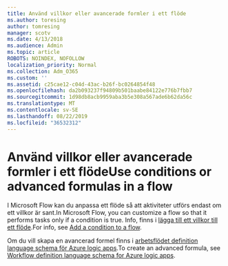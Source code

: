 ```yaml
---
title: Använd villkor eller avancerade formler i ett flöde
ms.author: toresing
author: tomresing
manager: scotv
ms.date: 4/13/2018
ms.audience: Admin
ms.topic: article
ROBOTS: NOINDEX, NOFOLLOW
localization_priority: Normal
ms.collection: Adm_O365
ms.custom: ''
ms.assetid: c25cae12-c04d-43ac-b26f-bc0264854f48
ms.openlocfilehash: da2b093237f94809b501baabe84122e776b7fbb7
ms.sourcegitcommit: 1d98db8acb9959aba3b5e308a567ade6b62da56c
ms.translationtype: MT
ms.contentlocale: sv-SE
ms.lasthandoff: 08/22/2019
ms.locfileid: "36532312"
---
```

# <a name="use-conditions-or-advanced-formulas-in-a-flow"></a><span data-ttu-id="bfc28-102">Använd villkor eller avancerade formler i ett flöde</span><span class="sxs-lookup"><span data-stu-id="bfc28-102">Use conditions or advanced formulas in a flow</span></span>

<span data-ttu-id="bfc28-103">I Microsoft Flow kan du anpassa ett flöde så att aktiviteter utförs endast om ett villkor är sant.</span><span class="sxs-lookup"><span data-stu-id="bfc28-103">In Microsoft Flow, you can customize a flow so that it performs tasks only if a condition is true.</span></span> <span data-ttu-id="bfc28-104">Info, finns i [lägga till ett villkor till ett flöde](https://go.microsoft.com/fwlink/?linkid=872112).</span><span class="sxs-lookup"><span data-stu-id="bfc28-104">For info, see [Add a condition to a flow](https://go.microsoft.com/fwlink/?linkid=872112).</span></span>
  
<span data-ttu-id="bfc28-105">Om du vill skapa en avancerad formel finns i [arbetsflödet definition language schema för Azure logic apps](https://aka.ms/logicexpressions).</span><span class="sxs-lookup"><span data-stu-id="bfc28-105">To create an advanced formula, see [Workflow definition language schema for Azure logic apps](https://aka.ms/logicexpressions).</span></span>
  

